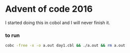 # Advent of code 2016

I started doing this in cobol and I will never finish it.

### to run

```bash
cobc -free -x -o a.out day1.cbl && ./a.out && rm a.out
```
